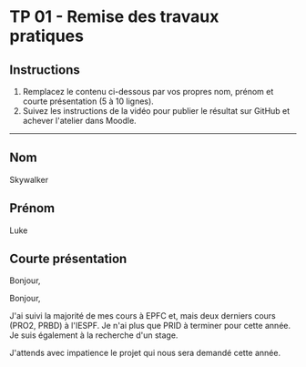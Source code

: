 # TP 01 - Remise des travaux pratiques

## Instructions

1. Remplacez le contenu ci-dessous par vos propres nom, prénom et courte présentation (5 à 10 lignes).
2. Suivez les instructions de la vidéo pour publier le résultat sur GitHub et achever l'atelier dans Moodle.

---

## Nom

Skywalker

## Prénom

Luke

## Courte présentation

Bonjour,

Bonjour,

J'ai suivi la majorité de mes cours à EPFC et, mais deux derniers cours (PRO2, PRBD) à l'IESPF. Je n'ai plus que PRID à terminer pour cette année. Je suis également à la recherche d'un stage. 

J'attends avec impatience le projet qui nous sera demandé cette année. 
